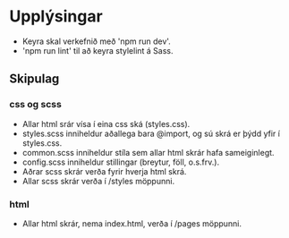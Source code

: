 # Upplýsingar
* Keyra skal verkefnið með 'npm run dev'.
* 'npm run lint' til að keyra stylelint á Sass.
## Skipulag
### css og scss
* Allar html srár vísa í eina css ská (styles.css).
* styles.scss inniheldur aðallega bara @import, og sú skrá er þýdd yfir í styles.css.
* common.scss inniheldur stíla sem allar html skrár hafa sameiginlegt.
* config.scss inniheldur stillingar (breytur, föll, o.s.frv.). 
* Aðrar scss skrár verða fyrir hverja html skrá.
* Allar scss skrár verða í /styles möppunni.
### html
* Allar html skrár, nema index.html, verða í /pages möppunni.
